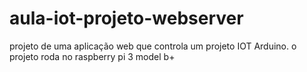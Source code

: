 # aula-iot-projeto-webserver
projeto de uma aplicação web que controla um projeto IOT Arduino. o projeto roda no raspberry pi 3 model b+
